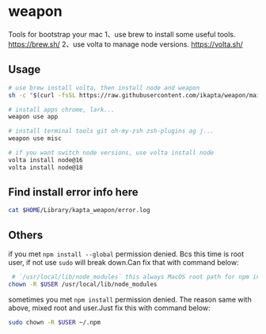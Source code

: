 # weapon

Tools for bootstrap your mac
1、use brew to install some useful tools. <https://brew.sh/>
2、use volta to manage node versions. <https://volta.sh/>

## Usage

```sh
# use brew install volta, then install node and weapon
sh -c "$(curl -fsSL https://raw.githubusercontent.com/ikapta/weapon/main/boot.sh)"

# install apps chrome, lark...
weapon use app

# install terminal tools git oh-my-zsh zsh-plugins ag j...
weapon use misc

# if you want switch node versions, use volta install node
volta install node@16
volta install node@18
```

## Find install error info here

```bash
cat $HOME/Library/kapta_weapon/error.log
```

## Others

if you met `npm install --global` permission denied. Bcs this time is root user, if not use `sudo` will break down.Can fix that with command below:

```sh
 # `/usr/local/lib/node_modules` this always MacOS root path for npm install
chown -R $USER /usr/local/lib/node_modules
```

sometimes you met `npm install` permission denied. The reason same with above, mixed root and user.Just fix this with command below:

```sh
sudo chown -R $USER ~/.npm
 ```

